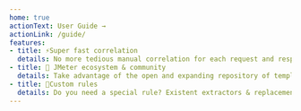 ```yaml
---
home: true
actionText: User Guide →
actionLink: /guide/
features:
- title: ⚡Super fast correlation
  details: No more tedious manual correlation for each request and response.
- title: 💪 JMeter ecosystem & community
  details: Take advantage of the open and expanding repository of templates created by the community as well as the free and battle tested Siebel Correlation templates.
- title: 📏Custom rules
  details: Do you need a special rule? Existent extractors & replacements aren't enough for your solution? Just develop it.
---
```

